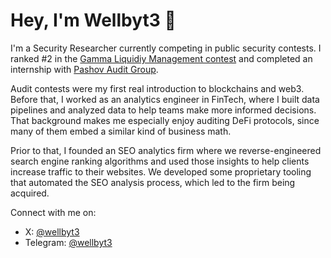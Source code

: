 # Hey, I'm Wellbyt3 👋
I'm a Security Researcher currently competing in public security contests. I ranked #2 in the [Gamma Liquidiy Management contest](https://codehawks.cyfrin.io/c/2025-02-gamma/results?lt=contest&page=1&sc=reward&sj=reward&t=leaderboard) and completed an internship with [Pashov Audit Group](https://github.com/wellbyt3/wellbyt3/blob/main/wellbyt3-pashov-internship.png).

Audit contests were my first real introduction to blockchains and web3. Before that, I worked as an analytics engineer in FinTech, where I built data pipelines and analyzed data to help teams make more informed decisions. That background makes me especially enjoy auditing DeFi protocols, since many of them embed a similar kind of business math.

Prior to that, I founded an SEO analytics firm where we reverse-engineered search engine ranking algorithms and used those insights to help clients increase traffic to their websites. We developed some proprietary tooling that automated the SEO analysis process, which led to the firm being acquired.

Connect with me on:
- X: [@wellbyt3](https://x.com/wellbyt3)
- Telegram: [@wellbyt3](https://t.me/wellbyt3)
